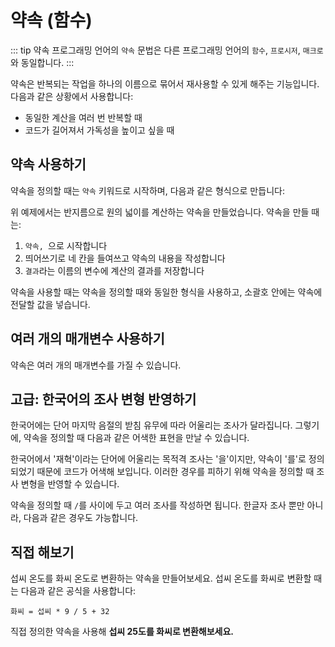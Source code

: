 <script setup>
import CodeRunner from "../_/code-runner.vue"
</script>

# 약속 (함수)

::: tip
약속 프로그래밍 언어의 `약속` 문법은 다른 프로그래밍 언어의 `함수`, `프로시저`, `매크로`와 동일합니다.
:::

약속은 반복되는 작업을 하나의 이름으로 묶어서 재사용할 수 있게 해주는 기능입니다. 다음과 같은 상황에서 사용합니다:

-   동일한 계산을 여러 번 반복할 때
-   코드가 길어져서 가독성을 높이고 싶을 때

## 약속 사용하기

약속을 정의할 때는 `약속` 키워드로 시작하며, 다음과 같은 형식으로 만듭니다:

<CodeRunner :code='`약속, 반지름이 (반지름)인 원의 넓이
    결과: 반지름 * 반지름 * 3.14\n
반지름이 (5)인 원의 넓이 보여주기`' />

위 예제에서는 반지름으로 원의 넓이를 계산하는 약속을 만들었습니다. 약속을 만들 때는:

1. `약속, `으로 시작합니다
1. 띄어쓰기로 네 칸을 들여쓰고 약속의 내용을 작성합니다
1. `결과`라는 이름의 변수에 계산의 결과를 저장합니다

약속을 사용할 때는 약속을 정의할 때와 동일한 형식을 사용하고, 소괄호 안에는 약속에 전달할 값을 넣습니다.

## 여러 개의 매개변수 사용하기

약속은 여러 개의 매개변수를 가질 수 있습니다.

<CodeRunner :code='`약속, (숫자1)와 (숫자2)의 합
    결과: 숫자1 + 숫자2\n
합계: (5)와 (3)의 합
합계 보여주기`' />

## 고급: 한국어의 조사 변형 반영하기

한국어에는 단어 마지막 음절의 받침 유무에 따라 어울리는 조사가 달라집니다. 그렇기에, 약속을 정의할 때 다음과 같은 어색한 표현을 만날 수 있습니다.

<CodeRunner :code='`약속, (이름)를 데려오기
    이름 + "님, 저와 함께 가셔야겠습니다" 보여주기\n
("재혁")를 데려오기`' />

한국어에서 '재혁'이라는 단어에 어울리는 목적격 조사는 '을'이지만, 약속이 '를'로 정의되었기 때문에 코드가 어색해 보입니다. 이러한 경우를 피하기 위해 약속을 정의할 때 조사 변형을 반영할 수 있습니다.

<CodeRunner :code='`약속, (이름)을/를 데려오기
    이름 + "님, 저와 함께 가셔야겠습니다" 보여주기\n
("재혁")을 데려오기`' />

약속을 정의할 때 `/`를 사이에 두고 여러 조사를 작성하면 됩니다. 한글자 조사 뿐만 아니라, 다음과 같은 경우도 가능합니다.

<CodeRunner :code='`약속, (대상)이여/여 지금 내게 나타나거라
    대상 + " 등장" 보여주기\n
("숫가락")이여 지금 내게 나타나거라
("포크")여 지금 내게 나타나거라`' />

## 직접 해보기

섭씨 온도를 화씨 온도로 변환하는 약속을 만들어보세요. 섭씨 온도를 화씨로 변환할 때는 다음과 같은 공식을 사용합니다:

```
화씨 = 섭씨 * 9 / 5 + 32
```

직접 정의한 약속을 사용해 **섭씨 25도를 화씨로 변환해보세요.**

<CodeRunner :challenge='{
    output: "77",
    answerCode: `약속, 섭씨 (온도)도를 화씨로 바꾸기
    결과: 온도 * 9/5 + 32\n
화씨: 섭씨 (25)도를 화씨로 바꾸기
화씨 보여주기`
}'
/>
